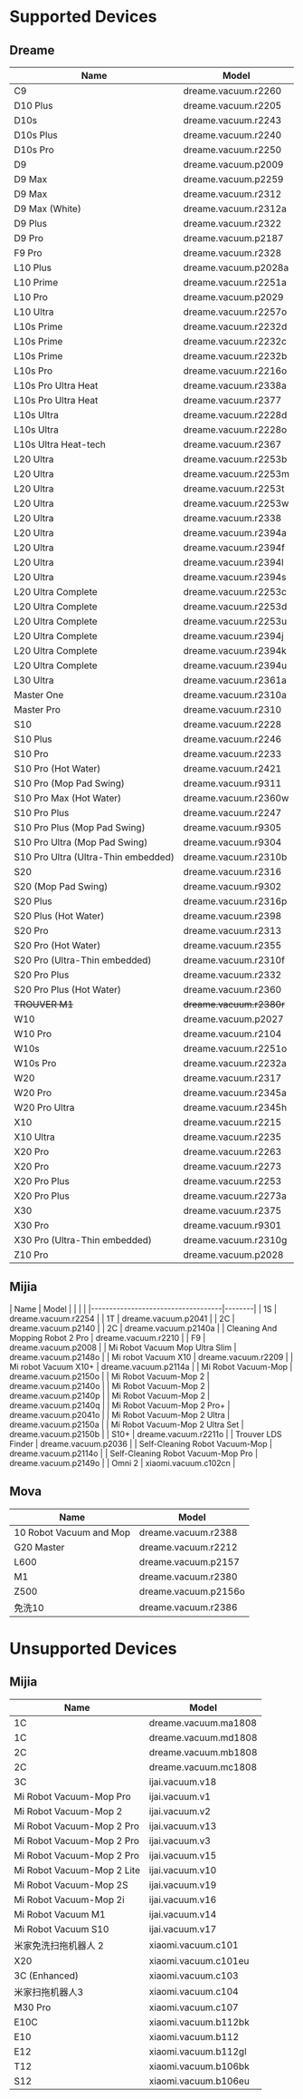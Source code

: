 # Supported Devices

## Dreame
| Name	                            | Model  |
|-------------------------------------|--------|
| C9                                  | dreame.vacuum.r2260  |
| D10 Plus                            | dreame.vacuum.r2205  |
| D10s                                | dreame.vacuum.r2243  |
| D10s Plus                           | dreame.vacuum.r2240  |
| D10s Pro                            | dreame.vacuum.r2250  |
| D9                                  | dreame.vacuum.p2009  |
| D9 Max                              | dreame.vacuum.p2259  |
| D9 Max                              | dreame.vacuum.r2312  |
| D9 Max (White)                      | dreame.vacuum.r2312a |
| D9 Plus                             | dreame.vacuum.r2322  |
| D9 Pro                              | dreame.vacuum.p2187  |
| F9 Pro                              | dreame.vacuum.r2328  |
| L10 Plus                            | dreame.vacuum.p2028a |
| L10 Prime                           | dreame.vacuum.r2251a |
| L10 Pro                             | dreame.vacuum.p2029  |
| L10 Ultra                           | dreame.vacuum.r2257o |
| L10s Prime                          | dreame.vacuum.r2232d |
| L10s Prime                          | dreame.vacuum.r2232c |
| L10s Prime                          | dreame.vacuum.r2232b |
| L10s Pro                            | dreame.vacuum.r2216o |
| L10s Pro Ultra Heat                 | dreame.vacuum.r2338a |
| L10s Pro Ultra Heat                 | dreame.vacuum.r2377  |
| L10s Ultra                          | dreame.vacuum.r2228d |
| L10s Ultra                          | dreame.vacuum.r2228o |
| L10s Ultra Heat-tech                | dreame.vacuum.r2367  |
| L20 Ultra                           | dreame.vacuum.r2253b |
| L20 Ultra                           | dreame.vacuum.r2253m |
| L20 Ultra                           | dreame.vacuum.r2253t |
| L20 Ultra                           | dreame.vacuum.r2253w |
| L20 Ultra                           | dreame.vacuum.r2338  |
| L20 Ultra                           | dreame.vacuum.r2394a |
| L20 Ultra                           | dreame.vacuum.r2394f |
| L20 Ultra                           | dreame.vacuum.r2394l |
| L20 Ultra                           | dreame.vacuum.r2394s |
| L20 Ultra Complete                  | dreame.vacuum.r2253c |
| L20 Ultra Complete                  | dreame.vacuum.r2253d |
| L20 Ultra Complete                  | dreame.vacuum.r2253u |
| L20 Ultra Complete                  | dreame.vacuum.r2394j |
| L20 Ultra Complete                  | dreame.vacuum.r2394k |
| L20 Ultra Complete                  | dreame.vacuum.r2394u |
| L30 Ultra                           | dreame.vacuum.r2361a |
| Master One                          | dreame.vacuum.r2310a |
| Master Pro                          | dreame.vacuum.r2310  |
| S10                                 | dreame.vacuum.r2228  |
| S10 Plus                            | dreame.vacuum.r2246  |
| S10 Pro                             | dreame.vacuum.r2233  |
| S10 Pro (Hot Water)                 | dreame.vacuum.r2421  |
| S10 Pro (Mop Pad Swing)             | dreame.vacuum.r9311  |
| S10 Pro Max (Hot Water)             | dreame.vacuum.r2360w |
| S10 Pro Plus                        | dreame.vacuum.r2247  |
| S10 Pro Plus (Mop Pad Swing)        | dreame.vacuum.r9305  |
| S10 Pro Ultra (Mop Pad Swing)       | dreame.vacuum.r9304  |
| S10 Pro Ultra (Ultra-Thin embedded) | dreame.vacuum.r2310b |
| S20                                 | dreame.vacuum.r2316  |
| S20 (Mop Pad Swing)                 | dreame.vacuum.r9302  |
| S20 Plus                            | dreame.vacuum.r2316p |
| S20 Plus (Hot Water)                | dreame.vacuum.r2398  |
| S20 Pro                             | dreame.vacuum.r2313  |
| S20 Pro (Hot Water)                 | dreame.vacuum.r2355  |
| S20 Pro (Ultra-Thin embedded)       | dreame.vacuum.r2310f |
| S20 Pro Plus                        | dreame.vacuum.r2332  |
| S20 Pro Plus (Hot Water)            | dreame.vacuum.r2360  |
| ~~TROUVER M1~~                      | ~~dreame.vacuum.r2380r~~ |
| W10                                 | dreame.vacuum.p2027  |
| W10 Pro                             | dreame.vacuum.r2104  |
| W10s                                | dreame.vacuum.r2251o |
| W10s Pro                            | dreame.vacuum.r2232a |
| W20                                 | dreame.vacuum.r2317  |
| W20 Pro                             | dreame.vacuum.r2345a |
| W20 Pro Ultra                       | dreame.vacuum.r2345h |
| X10                                 | dreame.vacuum.r2215  |
| X10 Ultra                           | dreame.vacuum.r2235  |
| X20 Pro                             | dreame.vacuum.r2263  |
| X20 Pro                             | dreame.vacuum.r2273  |
| X20 Pro Plus                        | dreame.vacuum.r2253  |
| X20 Pro Plus                        | dreame.vacuum.r2273a |
| X30                                 | dreame.vacuum.r2375  |
| X30 Pro                             | dreame.vacuum.r9301  |
| X30 Pro (Ultra-Thin embedded)       | dreame.vacuum.r2310g |
| Z10 Pro                             | dreame.vacuum.p2028  |

## Mijia
| Name                               | Model  |
|                                    |        |
|------------------------------------|--------|
| 1S                                 | dreame.vacuum.r2254  |
| 1T                                 | dreame.vacuum.p2041  |
| 2C                                 | dreame.vacuum.p2140  |
| 2C                                 | dreame.vacuum.p2140a |
| Cleaning And Mopping Robot 2 Pro   | dreame.vacuum.r2210  |
| F9                                 | dreame.vacuum.p2008  |
| Mi Robot Vacuum Mop Ultra Slim     | dreame.vacuum.p2148o |
| Mi robot Vacuum X10                | dreame.vacuum.r2209  |
| Mi robot Vacuum X10+               | dreame.vacuum.p2114a |
| Mi Robot Vacuum-Mop                | dreame.vacuum.p2150o |
| Mi Robot Vacuum-Mop 2              | dreame.vacuum.p2140o |
| Mi Robot Vacuum-Mop 2              | dreame.vacuum.p2140p |
| Mi Robot Vacuum-Mop 2              | dreame.vacuum.p2140q |
| Mi Robot Vacuum-Mop 2 Pro+         | dreame.vacuum.p2041o |
| Mi Robot Vacuum-Mop 2 Ultra        | dreame.vacuum.p2150a |
| Mi Robot Vacuum-Mop 2 Ultra Set    | dreame.vacuum.p2150b |
| S10+                               | dreame.vacuum.r2211o |
| Trouver LDS Finder                 | dreame.vacuum.p2036  |
| Self-Cleaning Robot Vacuum-Mop     | dreame.vacuum.p2114o |
| Self-Cleaning Robot Vacuum-Mop Pro | dreame.vacuum.p2149o |
| Omni 2                             | xiaomi.vacuum.c102cn |

## Mova
| Name                    | Model  |
|-------------------------|--------|
| 10 Robot Vacuum and Mop | dreame.vacuum.r2388  |
| G20 Master              | dreame.vacuum.r2212  |
| L600                    | dreame.vacuum.p2157  |
| M1                      | dreame.vacuum.r2380  |
| Z500                    | dreame.vacuum.p2156o |
| 免洗10                  | dreame.vacuum.r2386  |


# Unsupported Devices

## Mijia
| Name	                                  | Model  |
|-------------------------------------------|--------|
| 1C                                        | dreame.vacuum.ma1808 |
| 1C                                        | dreame.vacuum.md1808 |
| 2C                                        | dreame.vacuum.mb1808 |
| 2C                                        | dreame.vacuum.mc1808 |
| 3C                                        | ijai.vacuum.v18      |
| Mi Robot Vacuum-Mop Pro                   | ijai.vacuum.v1       |
| Mi Robot Vacuum-Mop 2                     | ijai.vacuum.v2       |
| Mi Robot Vacuum-Mop 2 Pro                 | ijai.vacuum.v13      |
| Mi Robot Vacuum-Mop 2 Pro                 | ijai.vacuum.v3       |
| Mi Robot Vacuum-Mop 2 Pro                 | ijai.vacuum.v15      |
| Mi Robot Vacuum-Mop 2 Lite                | ijai.vacuum.v10      |
| Mi Robot Vacuum-Mop 2S                    | ijai.vacuum.v19      |
| Mi Robot Vacuum-Mop 2i                    | ijai.vacuum.v16      |
| Mi Robot Vacuum M1                        | ijai.vacuum.v14      |
| Mi Robot Vacuum S10                       | ijai.vacuum.v17      |
| 米家免洗扫拖机器人 2                       | xiaomi.vacuum.c101   |
| X20                                       | xiaomi.vacuum.c101eu |
| 3C (Enhanced)                             | xiaomi.vacuum.c103   |
| 米家扫拖机器人3                            | xiaomi.vacuum.c104   |
| M30 Pro                                   | xiaomi.vacuum.c107   |
| E10C                                      | xiaomi.vacuum.b112bk |
| E10                                       | xiaomi.vacuum.b112   |
| E12                                       | xiaomi.vacuum.b112gl |
| T12                                       | xiaomi.vacuum.b106bk |
| S12                                       | xiaomi.vacuum.b106eu |
